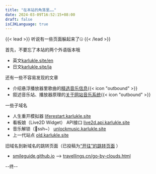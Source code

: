 ```yaml
---
title: "在本站的角落里……"
date: 2024-03-09T16:52:15+08:00
draft: false
isCJKLanguage: true
---  
```

{{< lead >}}
听说有一些页面躲起来了🤐
{{< /lead >}}

首先，不要忘了本站的两个外语版本哦

- 英文[karlukle.site/en](/en/)
- 日文[karlukle.site/ja](/ja/)    

还有一些不容易发现的文章  

- 介绍悬浮播放器里歌曲的[精选音乐信息](/player/){{< icon "outbound" >}}  
- 叙述音乐站、播放器原理的[关于网站音乐系统](/radio/pick/){{< icon "outbound" >}}

一些子域名

- 人生重开模拟器 [liferestart.karlukle.site](https://liferestart.karlukle.site)
- 看板娘（Live2D Widget） API接口 [live2d.api.karlukle.site](https://live2d.api.karlukle.site)   
- 音乐解锁（🤫ssh~） [unlockmusic.karlukle.site](https://unlockmusic.karlukle.site)   
- 上一代站点 [old.karlukle.site](https://old.karlukle.site)

旧域名到新域名的跳转页面（已投稿为[“开往”的跳转页面](https://www.travellings.cn/docs/pages#go-by-clouds-%E4%B9%98%E4%BA%91%E8%80%8C%E5%8E%BB) ）  
-  [smileguide.github.io](https://smileguide.github.io) --> [travellings.cn/go-by-clouds.html](https://www.travellings.cn/go-by-clouds.html)  

--终--
